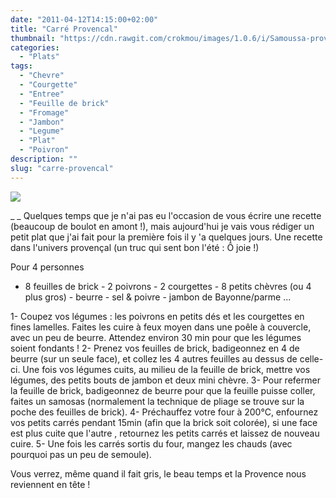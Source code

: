 ```yaml
---
date: "2011-04-12T14:15:00+02:00"
title: "Carré Provencal"
thumbnail: "https://cdn.rawgit.com/crokmou/images/1.0.6/i/Samoussa-provencal-2.jpg"
categories:
  - "Plats"
tags:
  - "Chevre"
  - "Courgette"
  - "Entree"
  - "Feuille de brick"
  - "Fromage"
  - "Jambon"
  - "Legume"
  - "Plat"
  - "Poivron"
description: ""
slug: "carre-provencal"
---
```


[![](http://1.bp.blogspot.com/-YaSbbP0mDBI/UCbhLLmDc1I/AAAAAAAADC0/Doi1rtN-WRo/s320/Samoussa+provencal+bann.jpg)](http://1.bp.blogspot.com/-YaSbbP0mDBI/UCbhLLmDc1I/AAAAAAAADC0/Doi1rtN-WRo/s1600/Samoussa+provencal+bann.jpg)

_ _ Quelques temps que je n'ai pas eu l'occasion de vous écrire une recette (beaucoup de boulot en amont !), mais aujourd'hui je vais vous rédiger un petit plat que j'ai fait pour la première fois il y 'a quelques jours. Une recette dans l'univers provençal (un truc qui sent bon l'été : Ô joie !)

Pour 4 personnes

- 8 feuilles de brick - 2 poivrons - 2 courgettes - 8 petits chèvres (ou 4 plus gros) - beurre - sel & poivre - jambon de Bayonne/parme ...

1- Coupez vos légumes : les poivrons en petits dés et les courgettes en fines lamelles. Faites les cuire à feux moyen dans une poêle à couvercle, avec un peu de beurre. Attendez environ 30 min pour que les légumes soient fondants ! 2- Prenez vos feuilles de brick, badigeonnez en 4 de beurre (sur un seule face), et collez les 4 autres feuilles au dessus de celle-ci. Une fois vos légumes cuits, au milieu de la feuille de brick, mettre vos légumes, des petits bouts de jambon et deux mini chèvre. 3- Pour refermer la feuille de brick, badigeonnez de beurre pour que la feuille puisse coller, faites un samosas (normalement la technique de pliage se trouve sur la poche des feuilles de brick). 4- Préchauffez votre four à 200°C, enfournez vos petits carrés pendant 15min (afin que la brick soit colorée), si une face est plus cuite que l'autre , retournez les petits carrés et laissez de nouveau cuire. 5- Une fois les carrés sortis du four, mangez les chauds (avec pourquoi pas un peu de semoule).

Vous verrez, même quand il fait gris, le beau temps et la Provence nous reviennent en tête !